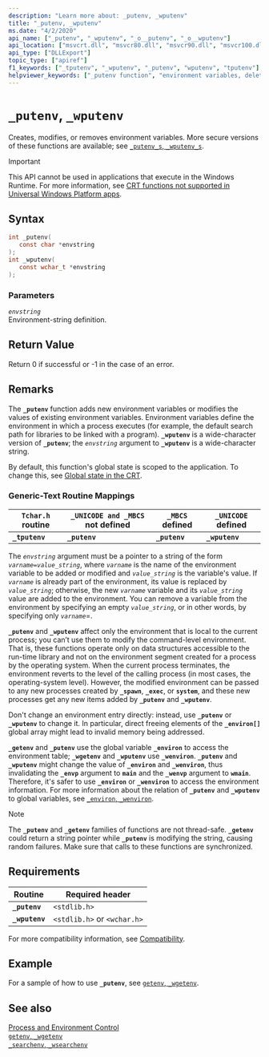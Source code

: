 ```yaml
---
description: "Learn more about: _putenv, _wputenv"
title: "_putenv, _wputenv"
ms.date: "4/2/2020"
api_name: ["_putenv", "_wputenv", "_o__putenv", "_o__wputenv"]
api_location: ["msvcrt.dll", "msvcr80.dll", "msvcr90.dll", "msvcr100.dll", "msvcr100_clr0400.dll", "msvcr110.dll", "msvcr110_clr0400.dll", "msvcr120.dll", "msvcr120_clr0400.dll", "ucrtbase.dll", "api-ms-win-crt-environment-l1-1-0.dll", "api-ms-win-crt-private-l1-1-0.dll"]
api_type: ["DLLExport"]
topic_type: ["apiref"]
f1_keywords: ["_tputenv", "_wputenv", "_putenv", "wputenv", "tputenv"]
helpviewer_keywords: ["_putenv function", "environment variables, deleting", "putenv function", "tputenv function", "environment variables, creating", "wputenv function", "_wputenv function", "_tputenv function", "environment variables, modifying"]
---
```

# `_putenv`, `_wputenv`

Creates, modifies, or removes environment variables. More secure versions of these functions are available; see [`_putenv_s`, `_wputenv_s`](putenv-s-wputenv-s.md).

> [!IMPORTANT]
> This API cannot be used in applications that execute in the Windows Runtime. For more information, see [CRT functions not supported in Universal Windows Platform apps](../../cppcx/crt-functions-not-supported-in-universal-windows-platform-apps.md).

## Syntax

```C
int _putenv(
   const char *envstring
);
int _wputenv(
   const wchar_t *envstring
);
```

### Parameters

*`envstring`*\
Environment-string definition.

## Return Value

Return 0 if successful or -1 in the case of an error.

## Remarks

The **`_putenv`** function adds new environment variables or modifies the values of existing environment variables. Environment variables define the environment in which a process executes (for example, the default search path for libraries to be linked with a program). **`_wputenv`** is a wide-character version of **`_putenv`**; the *`envstring`* argument to **`_wputenv`** is a wide-character string.

By default, this function's global state is scoped to the application. To change this, see [Global state in the CRT](../global-state.md).

### Generic-Text Routine Mappings

|`Tchar.h` routine|`_UNICODE and _MBCS` not defined|`_MBCS` defined|`_UNICODE` defined|
|---------------------|--------------------------------------|--------------------|-----------------------|
|**`_tputenv`**|**`_putenv`**|**`_putenv`**|**`_wputenv`**|

The *`envstring`* argument must be a pointer to a string of the form *`varname=value_string`*, where *`varname`* is the name of the environment variable to be added or modified and *`value_string`* is the variable's value. If *`varname`* is already part of the environment, its value is replaced by *`value_string`*; otherwise, the new *`varname`* variable and its *`value_string`* value are added to the environment. You can remove a variable from the environment by specifying an empty *`value_string`*, or in other words, by specifying only *`varname`*=.

**`_putenv`** and **`_wputenv`** affect only the environment that is local to the current process; you can’t use them to modify the command-level environment. That is, these functions operate only on data structures accessible to the run-time library and not on the environment segment created for a process by the operating system. When the current process terminates, the environment reverts to the level of the calling process (in most cases, the operating-system level). However, the modified environment can be passed to any new processes created by **`_spawn`**, **`_exec`**, or **`system`**, and these new processes get any new items added by **`_putenv`** and **`_wputenv`**.

Don't change an environment entry directly: instead, use **`_putenv`** or **`_wputenv`** to change it. In particular, direct freeing elements of the **`_environ[]`** global array might lead to invalid memory being addressed.

**`_getenv`** and **`_putenv`** use the global variable **`_environ`** to access the environment table; **`_wgetenv`** and **`_wputenv`** use **`_wenviron`**. **`_putenv`** and **`_wputenv`** might change the value of **`_environ`** and **`_wenviron`**, thus invalidating the **`_envp`** argument to **`main`** and the **`_wenvp`** argument to **`wmain`**. Therefore, it's safer to use **`_environ`** or **`_wenviron`** to access the environment information. For more information about the relation of **`_putenv`** and **`_wputenv`** to global variables, see [`_environ`, `_wenviron`](../../c-runtime-library/environ-wenviron.md).

> [!NOTE]
> The **`_putenv`** and **`_getenv`** families of functions are not thread-safe. **`_getenv`** could return a string pointer while **`_putenv`** is modifying the string, causing random failures. Make sure that calls to these functions are synchronized.

## Requirements

|Routine|Required header|
|-------------|---------------------|
|**`_putenv`**|`<stdlib.h>`|
|**`_wputenv`**|`<stdlib.h>` or `<wchar.h>`|

For more compatibility information, see [Compatibility](../../c-runtime-library/compatibility.md).

## Example

For a sample of how to use **`_putenv`**, see [`getenv`, `_wgetenv`](getenv-wgetenv.md).

## See also

[Process and Environment Control](../../c-runtime-library/process-and-environment-control.md)\
[`getenv`, `_wgetenv`](getenv-wgetenv.md)\
[`_searchenv`, `_wsearchenv`](searchenv-wsearchenv.md)
